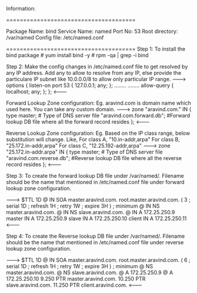 Information:

======================================

Package Name: bind
Service Name: named
Port No: 53
Root directory: /var/named
Config file: /etc/named.conf

======================================
Step 1: To install the bind package 
	# yum install bind -y
	# rpm -qa | grep -i bind

Step 2: Make the config changes in /etc/named.conf file to get resolved by any IP address. Add any to allow to resolve from any IP, else provide the particulare IP subnet like 10.0.0.0/8 to allow only particular IP range.
--->
options {
	listen-on port 53 { 127.0.0.1; any; };
	........
	........
	allow-query     { localhost; any; };
};
<---

Forward Lookup Zone configuration:
Eg. aravind.com is domain name which used here. You can take any custom domain.
--->
zone "aravind.com." IN {
	type master; # Type of DNS server
	file "aravind.com.forward.db"; #Forward lookup DB file where all the forward record resides
};
<---

Reverse Lookup Zone configuration:
Eg. Based on the IP class range, below substitution will change.
Like, 
    For class A, "10.in-addr,arpa"
    For class B, "25.172.in-addr,arpa"
    For class C, "12.25.192-addr,arpa"
--->
zone "25.172.in-addr.arpa" IN {
	type master; # Type of DNS server
	file "aravind.com.reverse.db"; #Reverse lookup DB file where all the reverse record resides
};
<---

Step 3: To create the forward lookup DB file under /var/named/. Filename should be the name that mentioned in /etc/named.conf file under forward lookup zone configuration.

---> 
$TTL 1D
@	IN SOA	master.aravind.com. root.master.aravind.com. (
					3	; serial
					1D	; refresh
					1H	; retry
					1W	; expire
					3H )	; minimum
@	IN NS	master.aravind.com.
@	IN NS	slave.aravind.com.
@	IN A	172.25.250.9
master	IN A	172.25.250.9
slave	IN A	172.25.250.10
client	IN A	172.25.250.11
<---

Step 4: To create the Reverse lookup DB file under /var/named/. Filename should be the name that mentioned in /etc/named.conf file under reverse lookup zone configuration.

--->
$TTL 1D
@	IN SOA	master.aravind.com. root.master.aravind.com. (
					6	; serial
					1D	; refresh
					1H	; retry
					1W	; expire
					3H )	; minimum
@	NS	master.aravind.com.
@	NS	slave.aravind.com.
@	A	172.25.250.9
@	A	172.25.250.10
9.250	PTR	master.aravind.com.
10.250	PTR	slave.aravind.com.
11.250	PTR	client.aravind.com.
<---
